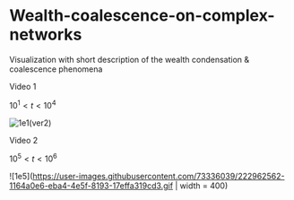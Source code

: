 # Wealth-coalescence-on-complex-networks
Visualization with short description of the wealth condensation &amp; coalescence phenomena 

Video 1 

$10^1 < t < 10^4$

![1e1(ver2)](https://user-images.githubusercontent.com/73336039/222962780-09d48f36-2c93-4184-89f4-752f862a84bf.gif)

Video 2

$10^5 < t < 10^6$

![1e5](https://user-images.githubusercontent.com/73336039/222962562-1164a0e6-eba4-4e5f-8193-17effa319cd3.gif | width = 400)
